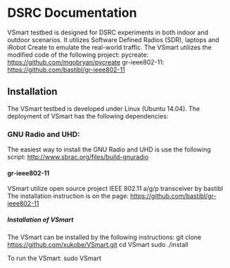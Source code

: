 # DSRC Documentation
VSmart testbed is designed for DSRC experiments in both indoor and outdoor scenarios. It utilizes Software Defined Radios (SDR), laptops and iRobot Create to emulate the real-world traffic. The VSmart utilizes the modified code of the following project:
pycreate: https://github.com/mgobryan/pycreate
gr-ieee802-11: https://github.com/bastibl/gr-ieee802-11

## Installation
The VSmart testbed is developed under Linux (Ubuntu 14.04). The deployment of VSmart has the following dependencies:

### GNU Radio and UHD:
The easiest way to install the GNU Radio and UHD is use the following script:
http://www.sbrac.org/files/build-gnuradio

#### gr-ieee802-11 
VSmart utilize open source project IEEE 802.11 a/g/p transceiver by bastibl
The installation instruction is on the page: https://github.com/bastibl/gr-ieee802-11

##### Installation of VSmart
The VSmart can be installed by the following instructions:
git clone https://github.com/xukobe/VSmart.git
cd VSmart
sudo ./install

To run the VSmart:
sudo VSmart

